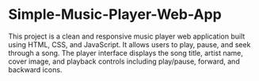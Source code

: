 # Simple-Music-Player-Web-App
This project is a clean and responsive music player web application built using HTML, CSS, and JavaScript. It allows users to play, pause, and seek through a song. The player interface displays the song title, artist name, cover image, and playback controls including play/pause, forward, and backward icons.
